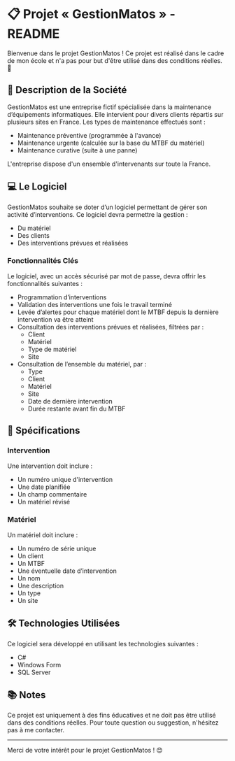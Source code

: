 <!DOCTYPE html>
<html lang="fr">
<head>
    <meta charset="UTF-8">
    <meta name="viewport" content="width=device-width, initial-scale=1.0">
    
</head>
<body>

<h1>📋 Projet « GestionMatos » - README</h1>

<p>Bienvenue dans le projet <span class="important">GestionMatos</span> ! Ce projet est réalisé dans le cadre de mon école et n'a pas pour but d'être utilisé dans des conditions réelles. 🚫</p>

<h2>📌 Description de la Société</h2>

<p><span class="important">GestionMatos</span> est une entreprise fictif spécialisée dans la maintenance d’équipements informatiques. Elle intervient pour divers clients répartis sur plusieurs sites en France. Les types de maintenance effectués sont :</p>
<ul>
    <li>Maintenance préventive (programmée à l'avance)</li>
    <li>Maintenance urgente (calculée sur la base du MTBF du matériel)</li>
    <li>Maintenance curative (suite à une panne)</li>
</ul>
<p>L'entreprise dispose d'un ensemble d'intervenants sur toute la France.</p>

<h2>💻 Le Logiciel</h2>

<p><span class="important">GestionMatos</span> souhaite se doter d’un logiciel permettant de gérer son activité d’interventions. Ce logiciel devra permettre la gestion :</p>
<ul>
    <li>Du matériel</li>
    <li>Des clients</li>
    <li>Des interventions prévues et réalisées</li>
</ul>

<h3>Fonctionnalités Clés</h3>

<p>Le logiciel, avec un accès sécurisé par mot de passe, devra offrir les fonctionnalités suivantes :</p>
<ul>
    <li><span class="important">Programmation d’interventions</span></li>
    <li><span class="important">Validation des interventions</span> une fois le travail terminé</li>
    <li><span class="important">Levée d’alertes</span> pour chaque matériel dont le MTBF depuis la dernière intervention va être atteint</li>
    <li><span class="important">Consultation des interventions prévues et réalisées</span>, filtrées par :
        <ul>
            <li>Client</li>
            <li>Matériel</li>
            <li>Type de matériel</li>
            <li>Site</li>
        </ul>
    </li>
    <li><span class="important">Consultation de l’ensemble du matériel</span>, par :
        <ul>
            <li>Type</li>
            <li>Client</li>
            <li>Matériel</li>
            <li>Site</li>
            <li>Date de dernière intervention</li>
            <li>Durée restante avant fin du MTBF</li>
        </ul>
    </li>
</ul>

<h2>📝 Spécifications</h2>

<h3>Intervention</h3>
<p>Une intervention doit inclure :</p>
<ul>
    <li>Un numéro unique d'intervention</li>
    <li>Une date planifiée</li>
    <li>Un champ commentaire</li>
    <li>Un matériel révisé</li>
</ul>

<h3>Matériel</h3>
<p>Un matériel doit inclure :</p>
<ul>
    <li>Un numéro de série unique</li>
    <li>Un client</li>
    <li>Un MTBF</li>
    <li>Une éventuelle date d’intervention</li>
    <li>Un nom</li>
    <li>Une description</li>
    <li>Un type</li>
    <li>Un site</li>
</ul>

<h2>🛠️ Technologies Utilisées</h2>

<p>Ce logiciel sera développé en utilisant les technologies suivantes :</p>
<ul>
    <li><span class="important">C#</span></li>
    <li><span class="important">Windows Form</span></li>
    <li><span class="important">SQL Server</span></li>
</ul>

<h2>📚 Notes</h2>

<p>Ce projet est <span class="important">uniquement à des fins éducatives</span> et ne doit pas être utilisé dans des conditions réelles. Pour toute question ou suggestion, n'hésitez pas à me contacter.</p>

<hr>

<p>Merci de votre intérêt pour le projet <span class="important">GestionMatos</span> ! 😊</p>

</body>
</html>
